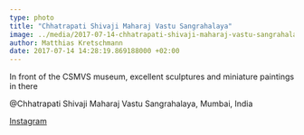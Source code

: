 ```yaml
---
type: photo
title: "Chhatrapati Shivaji Maharaj Vastu Sangrahalaya"
image: ../media/2017-07-14-chhatrapati-shivaji-maharaj-vastu-sangrahalaya.jpg
author: Matthias Kretschmann
date: 2017-07-14 14:28:19.869188000 +02:00
---
```


In front of the CSMVS museum, excellent sculptures and miniature paintings in there

@Chhatrapati Shivaji Maharaj Vastu Sangrahalaya, Mumbai, India

[Instagram](https://www.instagram.com/p/BWnFB5plL0l/)
